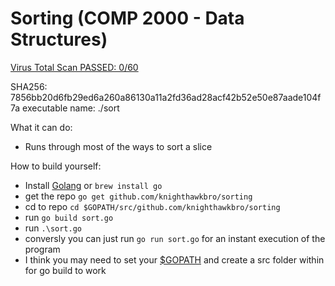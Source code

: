 # Sorting (COMP 2000 - Data Structures)

[Virus Total Scan PASSED: 0/60](https://www.virustotal.com/#/file/7856bb20d6fb29ed6a260a86130a11a2fd36ad28acf42b52e50e87aade104f7a/detection)

SHA256: 7856bb20d6fb29ed6a260a86130a11a2fd36ad28acf42b52e50e87aade104f7a
executable name: ./sort

What it can do:
- Runs through most of the ways to sort a slice

How to build yourself:
- Install [Golang](https://golang.org/dl/) or ```brew install go```
- get the repo ```go get github.com/knighthawkbro/sorting```
- cd to repo ```cd $GOPATH/src/github.com/knighthawkbro/sorting```
- run ```go build sort.go```
- run ```.\sort.go```
- conversly you can just run ```go run sort.go``` for an instant execution of the program
- I think you may need to set your [$GOPATH](https://golang.org/doc/code.html#GOPATH) and create a src folder within for go build to work
